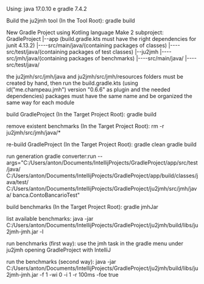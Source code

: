 Using: java 17.0.10 e gradle 7.4.2

Build the ju2jmh tool (In the Tool Root):
gradle build

New Gradle Project using Kotling language
Make 2 subproject:
GradleProject
|--app (build.gradle.kts must have the right dependencies for junit 4.13.2)
|----src/main/java/(containing packages of classes)
|----src/test/java/(containing packages of test classes)
|--ju2jmh
|----src/jmh/java/(containing packages of benchmarks)
|----src/main/java/
|----src/test/java/

the ju2jmh/src/jmh/java and ju2jmh/src/jmh/resources folders must be created by hand, then run the build.gradle.kts (using id("me.champeau.jmh") version "0.6.6" as plugin and the needed dependencies)
packages must have the same name and be organized the same way for each module

build GradleProject (In the Target Project Root):
gradle build

remove existent benchmarks (In the Target Project Root):
rm -r ju2jmh/src/jmh/java/*

re-build GradleProject (In the Target Project Root):
gradle clean
gradle build

run generation
gradle converter:run --args="C:/Users/anton/Documents/IntellijProjects/GradleProject/app/src/test/java/ C:/Users/anton/Documents/IntellijProjects/GradleProject/app/build/classes/java/test/ C:/Users/anton/Documents/IntellijProjects/GradleProject/ju2jmh/src/jmh/java/ banca.ContoBancarioTest"

build benchmarks (In the Target Project Root):
gradle jmhJar

list available benchmarks:
java -jar C:/Users/anton/Documents/IntellijProjects/GradleProject/ju2jmh/build/libs/ju2jmh-jmh.jar -l

run benchmarks (first way):
use the jmh task in the gradle menu under ju2jmh opening GradleProject with IntelliJ

run the benchmarks (second way):
java -jar C:/Users/anton/Documents/IntellijProjects/GradleProject/ju2jmh/build/libs/ju2jmh-jmh.jar -f 1 -wi 0 -i 1 -r 100ms -foe true